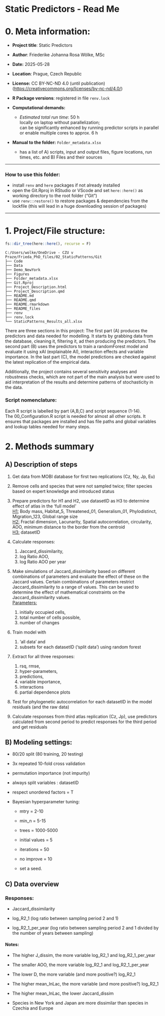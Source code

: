 # Static Predictors - Read Me

# 0. Meta information:

- **Project title**: Static Predictors

- **Author**: Friederike Johanna Rosa Wölke, MSc

- **Date:** 2025-05-28

- **Location**: Prague, Czech Republic

- **License:** CC BY-NC-ND 4.0 (until publication)
  (https://creativecommons.org/licenses/by-nc-nd/4.0/)

- **R Package versions**: registered in file `renv.lock`

- **Computational demands:**

  - *Estimated total run time*: 50 h  
    locally on laptop without parallelization;  
    can be significantly enhanced by running predictor scripts in
    parallel or enable multiple cores to approx. 6 h

- **Manual to the folder:** `Folder_metadata.xlsx`

  - has a list of A) scripts, input and output files, figure locations,
    run times, etc. and B) Files and their sources

------------------------------------------------------------------------

### How to use this folder:

- install `renv` and `here` packages if not already installed
- open the Git.Rproj in RStudio or VScode and set `here::here()` as
  working directory to the root folder (“Git”)
- use `renv::restore()` to restore packages & dependencies from the
  lockfile (this will lead in a huge downloading session of packages)

------------------------------------------------------------------------

# 1. Project/File structure:

``` r
fs::dir_tree(here::here(), recurse = F)
```

    C:/Users/wolke/OneDrive - CZU v Praze/Frieda_PhD_files/02_StaticPatterns/Git
    ├── Code
    ├── Data
    ├── Demo_NewYork
    ├── Figures
    ├── Folder_metadata.xlsx
    ├── Git.Rproj
    ├── Project_Description.html
    ├── Project_Description.qmd
    ├── README.md
    ├── README.qmd
    ├── README.rmarkdown
    ├── README_files
    ├── renv
    ├── renv.lock
    └── StaticPatterns_Results_all.xlsx

There are three sections in this project: The first part (A) produces
the predictors and data needed for modelling. It starts by grabbing data
from the database, cleaning it, filtering it, ad then producing the
predictors. The second part (B) uses the predictors to train a
randomForest model and evaluate it using xAI (explainable AI),
interaction effects and variable importance. In the last part (C), the
model predictions are checked against the latest replication of the
empirical data.

Additionally, the project contains several sensitivity analyses and
robustness checks, which are not part of the main analysis but were used
to aid interpretation of the results and determine patterns of
stochasticity in the data.

### Script nomenclature:

Each R script is labelled by part (A,B,C) and script sequence (1-14).  
The 00_Configuration.R script is needed for almost all other scripts. It
ensures that packages are installed and has file paths and global
variables and lookup tables needed for many steps.

# 2. Methods summary

## A) Description of steps

1.  Get data from MOBI database for first two replications (Cz, Ny, Jp,
    Eu)

2.  Remove cells and species that were not sampled twice; filter species
    based on expert knowledge and introduced status

3.  Prepare predictors for H1 and H2, use datasetID as H3 to determine
    effect of atlas in the ‘full model’  
    <u>H1:</u> Body mass, Habitat_5, Threatened_01, Generalism_01,
    Phylodistinct, Migration_123, Global range size  
    <u>H2:</u> Fractal dimension, Lacunarity, Spatial autocorrelation,
    circularity, AOO, minimum distance to the border from the centroid  
    <u>H3:</u> datasetID

4.  Calculate responses:  

    1)  Jaccard_dissimilarity,  
    2)  log Ratio AOO,  
    3)  log Ratio AOO per year

5.  Make simulations of Jaccard_dissimilarity based on different
    combinations of parameters and evaluate the effect of these on the
    Jaccard values. Certain combinations of parameters restrict
    Jaccard_dissimilarity to a range of values. This can be used to
    determine the effect of mathematical constraints on the
    Jaccard_dissimilarity values.  
    <u>Parameters:</u>  

    1)  initially occupied cells,  
    2)  total number of cells possible,  
    3)  number of changes

6.  Train model with  

    1)  ‘all data’ and  
    2)  subsets for each datasetID (‘split data’) using random forest

7.  Extract for all three responses:  

    1)  rsq, rmse,  
    2)  hyper-parameters,  
    3)  predictions,  
    4)  variable importance,  
    5)  interactions  
    6)  partial dependence plots

8.  Test for phylogenetic autocorrelation for each datasetID in the
    model residuals (and the raw data)

9.  Calculate responses from third atlas replication (Cz, Jp), use
    predictors calculated from second period to predict responses for
    the third period and get residuals

## B) Modeling settings:

- 80/20 split (80 training, 20 testing)

- 3x repeated 10-fold cross validation

- permutation importance (not impurity)

- always split variables : datasetID

- respect unordered factors = T

- Bayesian hyperparameter tuning:

  - mtry = 2-10

  - min_n = 5-15

  - trees = 1000-5000

  - initial values = 5

  - iterations = 50

  - no improve = 10

  - set a seed.

## C) Data overview

### Responses:

- Jaccard_dissimilarity

- log_R2_1 (log ratio between sampling period 2 and 1)

- log_R2_1_per_year (log ratio between sampling period 2 and 1 divided
  by the number of years between sampling)

#### Notes:

- The higher J_dissim, the more variable log_R2_1 and log_R2_1_per_year

- The smaller AOO, the more variable log_R2_1 and log_R2_1_per_year

- The lower D, the more variable (and more positive?) log_R2_1

- The higher mean_lnLac, the more variable (and more positive?) log_R2_1

- The higher mean_lnLac, the lower Jaccard_dissim

- Species in New York and Japan are more dissimilar than species in
  Czechia and Europe
